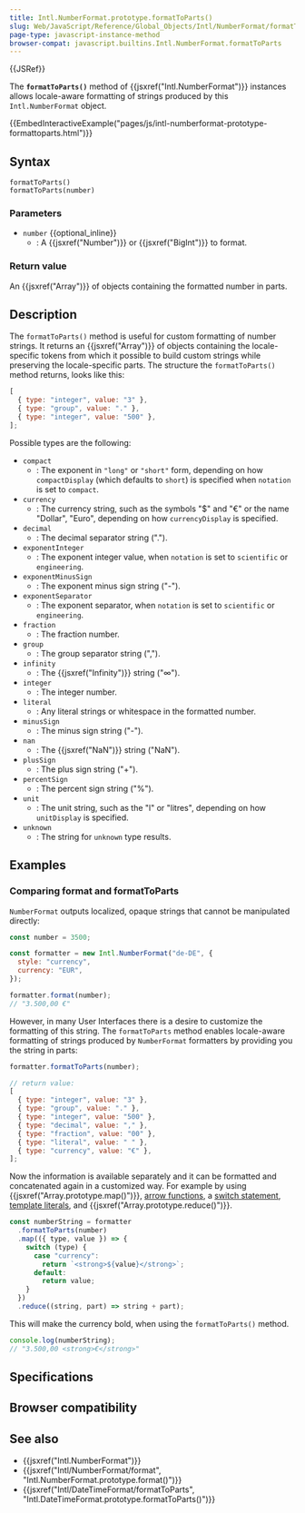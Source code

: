 ```yaml
---
title: Intl.NumberFormat.prototype.formatToParts()
slug: Web/JavaScript/Reference/Global_Objects/Intl/NumberFormat/formatToParts
page-type: javascript-instance-method
browser-compat: javascript.builtins.Intl.NumberFormat.formatToParts
---
```


{{JSRef}}

The **`formatToParts()`** method of {{jsxref("Intl.NumberFormat")}} instances allows locale-aware formatting of strings produced by this `Intl.NumberFormat` object.

{{EmbedInteractiveExample("pages/js/intl-numberformat-prototype-formattoparts.html")}}

## Syntax

```js-nolint
formatToParts()
formatToParts(number)
```

### Parameters

- `number` {{optional_inline}}
  - : A {{jsxref("Number")}} or {{jsxref("BigInt")}} to format.

### Return value

An {{jsxref("Array")}} of objects containing the formatted number in parts.

## Description

The `formatToParts()` method is useful for custom formatting of number
strings. It returns an {{jsxref("Array")}} of objects containing the locale-specific
tokens from which it possible to build custom strings while preserving the
locale-specific parts. The structure the `formatToParts()` method returns,
looks like this:

```js
[
  { type: "integer", value: "3" },
  { type: "group", value: "." },
  { type: "integer", value: "500" },
];
```

Possible types are the following:

- `compact`
  - : The exponent in `"long"` or `"short"` form, depending on how `compactDisplay` (which defaults to `short`) is specified when `notation` is set to `compact`.
- `currency`
  - : The currency string, such as the symbols "$" and "€" or the name "Dollar", "Euro", depending on how `currencyDisplay` is specified.
- `decimal`
  - : The decimal separator string (".").
- `exponentInteger`
  - : The exponent integer value, when `notation` is set to `scientific` or `engineering`.
- `exponentMinusSign`
  - : The exponent minus sign string ("-").
- `exponentSeparator`
  - : The exponent separator, when `notation` is set to `scientific` or `engineering`.
- `fraction`
  - : The fraction number.
- `group`
  - : The group separator string (",").
- `infinity`
  - : The {{jsxref("Infinity")}} string ("∞").
- `integer`
  - : The integer number.
- `literal`
  - : Any literal strings or whitespace in the formatted number.
- `minusSign`
  - : The minus sign string ("-").
- `nan`
  - : The {{jsxref("NaN")}} string ("NaN").
- `plusSign`
  - : The plus sign string ("+").
- `percentSign`
  - : The percent sign string ("%").
- `unit`
  - : The unit string, such as the "l" or "litres", depending on how `unitDisplay` is specified.
- `unknown`
  - : The string for `unknown` type results.

## Examples

### Comparing format and formatToParts

`NumberFormat` outputs localized, opaque strings that cannot be manipulated
directly:

```js
const number = 3500;

const formatter = new Intl.NumberFormat("de-DE", {
  style: "currency",
  currency: "EUR",
});

formatter.format(number);
// "3.500,00 €"
```

However, in many User Interfaces there is a desire to customize the formatting of this
string. The `formatToParts` method enables locale-aware formatting of
strings produced by `NumberFormat` formatters by providing you the string
in parts:

```js
formatter.formatToParts(number);

// return value:
[
  { type: "integer", value: "3" },
  { type: "group", value: "." },
  { type: "integer", value: "500" },
  { type: "decimal", value: "," },
  { type: "fraction", value: "00" },
  { type: "literal", value: " " },
  { type: "currency", value: "€" },
];
```

Now the information is available separately and it can be formatted and concatenated
again in a customized way. For example by using {{jsxref("Array.prototype.map()")}},
[arrow functions](/Web/JavaScript/Reference/Functions/Arrow_functions),
a [switch statement](/Web/JavaScript/Reference/Statements/switch),
[template literals](/Web/JavaScript/Reference/Template_literals), and {{jsxref("Array.prototype.reduce()")}}.

```js
const numberString = formatter
  .formatToParts(number)
  .map(({ type, value }) => {
    switch (type) {
      case "currency":
        return `<strong>${value}</strong>`;
      default:
        return value;
    }
  })
  .reduce((string, part) => string + part);
```

This will make the currency bold, when using the `formatToParts()` method.

```js
console.log(numberString);
// "3.500,00 <strong>€</strong>"
```

## Specifications



## Browser compatibility



## See also

- {{jsxref("Intl.NumberFormat")}}
- {{jsxref("Intl/NumberFormat/format", "Intl.NumberFormat.prototype.format()")}}
- {{jsxref("Intl/DateTimeFormat/formatToParts", "Intl.DateTimeFormat.prototype.formatToParts()")}}
